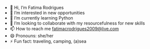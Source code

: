 - 👋 Hi, I’m Fatima Rodrigues
- 👀 I’m interested in new opportunities
- 🌱 I’m currently learning Python
- 💞️ I’m looking to collaborate with my resourcefulness for new skills
- 📫 How to reach me fatimacrodrigues2009@live.com
- 😄 Pronouns: she/her
- ⚡ Fun fact: traveling, camping, (a)sea

<!---
mfcrodrigues/mfcrodrigues is a ✨ special ✨ repository because its `README.md` (this file) appears on your GitHub profile.
You can click the Preview link to take a look at your changes.
--->
